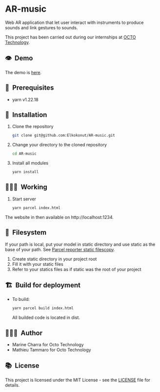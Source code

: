 # AR-music
Web AR application that let user interact with instruments to produce sounds and link gestures to sounds.


This project has been carried out during our internships at [OCTO Technology](https://www.octo.com/).

## 👁️&nbsp; Demo

The demo is [here](https://elkokonut.github.io/AR-music/index.html).

## 🔑&nbsp; Prerequisites

- yarn v1.22.18

## 🚀&nbsp; Installation

1. Clone the repository

    ```bash
    git clone git@github.com:Elkokonut/AR-music.git
    ```

2. Change your directory to the cloned repository

    ```bash
    cd AR-music
    ```

3. Install all modules

    ```bash
    yarn install
    ```

## 🧑🏻‍💻&nbsp; Working

1. Start server

    ```bash
    yarn parcel index.html
    ```

The website in then available on http://localhost:1234.


## 📁&nbsp; Filesystem

If your path is local, put your model in static directory and use static as the base of your path. See [Parcel reporter static filescopy](https://www.npmjs.com/package/parcel-reporter-static-files-copy).

1. Create static directory in your project root
2. Fill it with your static files
3. Refer to your statics files as if static was the root of your project

## 🏗️&nbsp; Build for deployment

- To build:

    ```bash
    yarn parcel build index.html
    ```

    All builded code is located in dist.

## 🙋🏻‍♂️&nbsp; Author

- Marine Charra for Octo Technology
- Mathieu Tammaro for Octo Technology

## 📚&nbsp; License

This project is licensed under the MIT License - see the [LICENSE](LICENSE) file for details.
